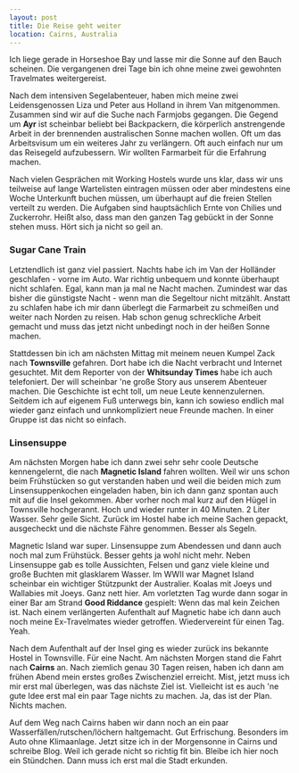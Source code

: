 ```yaml
---
layout: post
title: Die Reise geht weiter
location: Cairns, Australia
---
```


Ich liege gerade in Horseshoe Bay und lasse mir die Sonne auf den Bauch scheinen. Die vergangenen drei Tage bin ich ohne meine zwei gewohnten Travelmates weitergereist.

Nach dem intensiven Segelabenteuer, haben mich meine zwei Leidensgenossen Liza und Peter aus Holland in ihrem Van mitgenommen. Zusammen sind wir auf die Suche nach Farmjobs gegangen. Die Gegend um **Ayr** ist scheinbar beliebt bei Backpackern, die körperlich anstrengende Arbeit in der brennenden australischen Sonne machen wollen. Oft um das Arbeitsvisum um ein weiteres Jahr zu verlängern. Oft auch einfach nur um das Reisegeld aufzubessern. Wir wollten Farmarbeit für die Erfahrung machen.

Nach vielen Gesprächen mit Working Hostels wurde uns klar, dass wir uns teilweise auf lange Wartelisten eintragen müssen oder aber mindestens eine Woche Unterkunft buchen müssen, um überhaupt auf die freien Stellen verteilt zu werden. Die Aufgaben sind hauptsächlich Ernte von Chilies und Zuckerrohr. Heißt also, dass man den ganzen Tag gebückt in der Sonne stehen muss. Hört sich ja nicht so geil an.

### Sugar Cane Train ###

Letztendlich ist ganz viel passiert. Nachts habe ich im Van der Holländer geschlafen - vorne im Auto. War richtig unbequem und konnte überhaupt nicht schlafen. Egal, kann man ja mal ne Nacht machen. Zumindest war das bisher die günstigste Nacht - wenn man die Segeltour nicht mitzählt. Anstatt zu schlafen habe ich mir dann überlegt die Farmarbeit zu schmeißen und weiter nach Norden zu reisen. Hab schon genug schreckliche Arbeit gemacht und muss das jetzt nicht unbedingt noch in der heißen Sonne machen.

Stattdessen bin ich am nächsten Mittag mit meinem neuen Kumpel Zack nach **Townsville** gefahren. Dort habe ich die Nacht verbracht und Internet gesuchtet. Mit dem Reporter von der **Whitsunday Times** habe ich auch telefoniert. Der will scheinbar 'ne große Story aus unserem Abenteuer machen. Die Geschichte ist echt toll, um neue Leute kennenzulernen. Seitdem ich auf eigenem Fuß unterwegs bin, kann ich sowieso endlich mal wieder ganz einfach und unnkompliziert neue Freunde machen. In einer Gruppe ist das nicht so einfach.

### Linsensuppe ###

Am nächsten Morgen habe ich dann zwei sehr sehr coole Deutsche kennengelernt, die nach **Magnetic Island** fahren wollten. Weil wir uns schon beim Frühstücken so gut verstanden haben und weil die beiden mich zum Linsensuppenkochen eingeladen haben, bin ich dann ganz spontan auch mit auf die Insel gekommen. Aber vorher noch mal kurz auf den Hügel in Townsville hochgerannt. Hoch und wieder runter in 40 Minuten. 2 Liter Wasser. Sehr geile Sicht. Zurück im Hostel habe ich meine Sachen gepackt, ausgecheckt und die nächste Fähre genommen. Besser als Segeln.

Magnetic Island war super. Linsensuppe zum Abendessen und dann auch noch mal zum Frühstück. Besser gehts ja wohl nicht mehr. Neben Linsensuppe gab es tolle Aussichten, Felsen und ganz viele kleine und große Buchten mit glasklarem Wasser. Im WWII war Magnet Island scheinbar ein wichtiger Stützpunkt der Australier. Koalas mit Joeys und Wallabies mit Joeys. Ganz nett hier. Am vorletzten Tag wurde dann sogar in einer Bar am Strand **Good Riddance** gespielt: Wenn das mal kein Zeichen ist. Nach einem verlängerten Aufenthalt auf Magnetic habe ich dann auch noch meine Ex-Travelmates wieder getroffen. Wiedervereint für einen Tag. Yeah.

Nach dem Aufenthalt auf der Insel ging es wieder zurück ins bekannte Hostel in Townsville. Für eine Nacht. Am nächsten Morgen stand die Fahrt nach **Cairns** an. Nach ziemlich genau 30 Tagen reisen, haben ich dann am frühen Abend mein erstes großes Zwischenziel erreicht. Mist, jetzt muss ich mir erst mal überlegen, was das nächste Ziel ist. Vielleicht ist es auch 'ne gute Idee erst mal ein paar Tage nichts zu machen. Ja, das ist der Plan. Nichts machen.

Auf dem Weg nach Cairns haben wir dann noch an ein paar Wasserfällen/rutschen/löchern haltgemacht. Gut Erfrischung. Besonders im Auto ohne Klimaanlage. Jetzt sitze ich in der Morgensonne in Cairns und schreibe Blog. Weil ich gerade nicht so richtig fit bin. Bleibe ich hier noch ein Stündchen. Dann muss ich erst mal die Stadt erkunden.